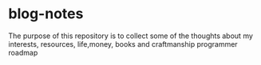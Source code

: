 # blog-notes
The purpose of this repository is to collect some of the thoughts about my interests, resources, life,money, books and craftmanship programmer roadmap 


